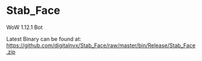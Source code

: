 Stab_Face
=========

WoW 1.12.1 Bot

Latest Binary can be found at:
https://github.com/digitalnyx/Stab_Face/raw/master/bin/Release/Stab_Face.zip